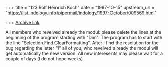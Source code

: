 +++
title = "123 Rolf Heinrich Koch"
date = "1997-10-15"
upstream_url = "https://list.indology.info/pipermail/indology/1997-October/009569.html"

+++
[Archive link](https://list.indology.info/pipermail/indology/1997-October/009569.html)

All members who reveived already the modul: please delete the lines at the
beginning of the program starting with "Dim". The program has to start with
the line "Selection.Find.ClearFormatting". After I find the resolution for the
bug regarding the letter "i" all of you, who reveived already the modul will
get automatically the new version.
All new interesents may please wait for a couple of days (I do not hope weeks)



